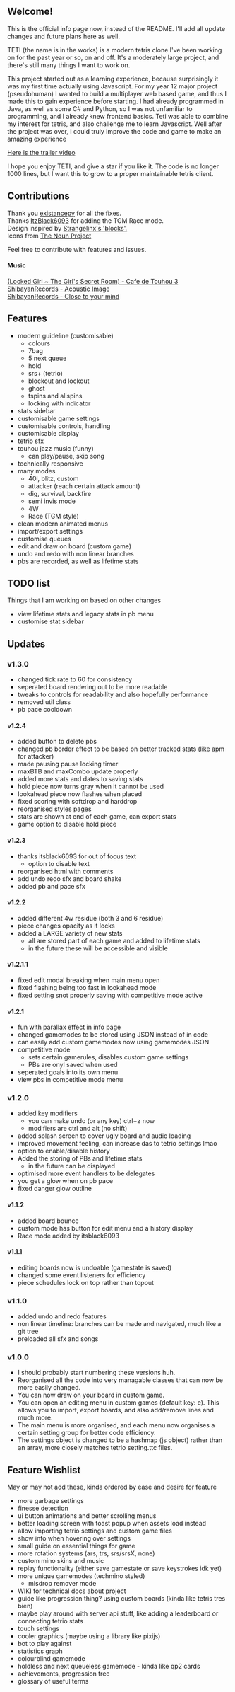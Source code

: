 ## Welcome!
This is the official info page now, instead of the README. I'll add all update changes and future plans here as well.

TETI (the name is in the works) is a modern tetris clone I've been working on for the past year or so, on and off. It's a moderately large project, and there's still many things I want to work on.

This project started out as a learning experience, because surprisingly it was my first time actually using Javascript. For my year 12 major project (pseudohuman) I wanted to build a multiplayer web based game, and thus I made this to gain experience before starting. I had already programmed in Java, as well as some C# and Python, so I was not unfamiliar to programming, and I already knew frontend basics. Teti was able to combine my interest for tetris, and also challenge me to learn Javascript. Well after the project was over, I could truly improve the code and game to make an amazing experience

[Here is the trailer video](https://www.youtube.com/watch?v=Gf2dsPRf2uM)

I hope you enjoy TETI, and give a star if you like it. The code is no longer 1000 lines, but I want this to grow to a proper maintainable tetris client.

## Contributions
Thank you [existancepy](https://github.com/existancepy) for all the fixes.  
Thanks [ItzBlack6093](https://github.com/ItzBlack6093) for adding the TGM Race mode.  
Design inspired by [Strangelinx's 'blocks'.](https://strangelinx.github.io/blocks/)  
Icons from [The Noun Project](https://thenounproject.com)

Feel free to contribute with features and issues. 

#### Music
[(Locked Girl ~ The Girl's Secret Room) - Cafe de Touhou 3](https://www.youtube.com/watch?v=7Q3c2vmXEyg)  
[ShibayanRecords - Acoustic Image](https://www.youtube.com/watch?v=4RC2hrMFIMQ)  
[ShibayanRecords - Close to your mind](https://www.youtube.com/watch?v=kPIyxq9K-Yw)

## Features
- modern guideline (customisable)
    - colours
    - 7bag
    - 5 next queue
    - hold
    - srs+ (tetrio)
    - blockout and lockout
    - ghost
    - tspins and allspins
    - locking with indicator
- stats sidebar
- customisable game settings
- customisable controls, handling
- customisable display
- tetrio sfx
- touhou jazz music (funny)
    - can play/pause, skip song
- technically responsive
- many modes
    - 40l, blitz, custom
    - attacker (reach certain attack amount)
    - dig, survival, backfire
    - semi invis mode
    - 4W
    - Race (TGM style)
- clean modern animated menus
- import/export settings
- customise queues
- edit and draw on board (custom game)
- undo and redo with non linear branches
- pbs are recorded, as well as lifetime stats

## TODO list
Things that I am working on based on other changes
- view lifetime stats and legacy stats in pb menu
- customise stat sidebar

## Updates
### v1.3.0
- changed tick rate to 60 for consistency
- seperated board rendering out to be more readable
- tweaks to controls for readability and also hopefully performance 
- removed util class
- pb pace cooldown

#### v1.2.4
- added button to delete pbs
- changed pb border effect to be based on better tracked stats (like apm for attacker)
- made pausing pause locking timer
- maxBTB and maxCombo update properly
- added more stats and dates to saving stats
- hold piece now turns gray when it cannot be used
- lookahead piece now flashes when placed
- fixed scoring with softdrop and harddrop
- reorganised styles pages
- stats are shown at end of each game, can export stats
- game option to disable hold piece

#### v1.2.3
- thanks itsblack6093 for out of focus text
    - option to disable text
- reorganised html with comments
- add undo redo sfx and board shake
- added pb and pace sfx

#### v1.2.2
- added different 4w residue (both 3 and 6 residue)
- piece changes opacity as it locks
- added a LARGE variety of new stats
    - all are stored part of each game and added to lifetime stats
    - in the future these will be accessible and visible

#### v1.2.1.1
- fixed edit modal breaking when main menu open
- fixed flashing being too fast in lookahead mode
- fixed setting snot properly saving with competitive mode active

#### v1.2.1
- fun with parallax effect in info page
- changed gamemodes to be stored using JSON instead of in code
- can easily add custom gamemodes now using gamemodes JSON
- competitive mode 
    - sets certain gamerules, disables custom game settings
    - PBs are onyl saved when used
- seperated goals into its own menu
- view pbs in competitive mode menu

### v1.2.0
- added key modifiers
    - you can make undo (or any key) ctrl+z now
    - modifiers are ctrl and alt (no shift)
- added splash screen to cover ugly board and audio loading
- improved movement feeling, can increase das to tetrio settings lmao
- option to enable/disable history 
- Added the storing of PBs and lifetime stats
    - in the future can be displayed
- optimised more event handlers to be delegates
- you get a glow when on pb pace
- fixed danger glow outline

#### v1.1.2
- added board bounce
- custom mode has button for edit menu and a history display 
- Race mode added by itsblack6093

#### v1.1.1
- editing boards now is undoable (gamestate is saved)
- changed some event listeners for efficiency
- piece schedules lock on top rather than topout

### v1.1.0
- added undo and redo features
- non linear timeline: branches can be made and navigated, much like a git tree
- preloaded all sfx and songs

### v1.0.0
- I should probably start numbering these versions huh.
- Reorganised all the code into very managable classes that can now be more easily changed.
- You can now draw on your board in custom game.
- You can open an editing menu in custom games (default key: e). This allows you to import, export boards, and also add/remove lines and much more.
- The main menu is more organised, and each menu now organises a certain setting group for better code efficiency.
- The settings object is changed to be a hashmap (js object) rather than an array, more closely matches tetrio setting.ttc files.


## Feature Wishlist
May or may not add these, kinda ordered by ease and desire for feature
- more garbage settings
- finesse detection
- ui button animations and better scrolling menus
- better loading screen with toast popup when assets load instead
- allow importing tetrio settings and custom game files
- show info when hovering over settings
- small guide on essential things for game
- more rotation systems (ars, trs, srs/srsX, none)
- custom mino skins and music
- replay functionality (either save gamestate or save keystrokes idk yet)
- more unique gamemodes (techmino styled)
    - misdrop remover mode
- WIKI for technical docs about project
- guide like progression thing? using custom boards (kinda like tetris tres bien)
- maybe play around with server api stuff, like adding a leaderboard or connecting tetrio stats
- touch settings
- cooler graphics (maybe using a library like pixijs)
- bot to play against
- statistics graph
- colourblind gamemode
- holdless and next queueless gamemode - kinda like qp2 cards
- achievements, progression tree
- glossary of useful terms